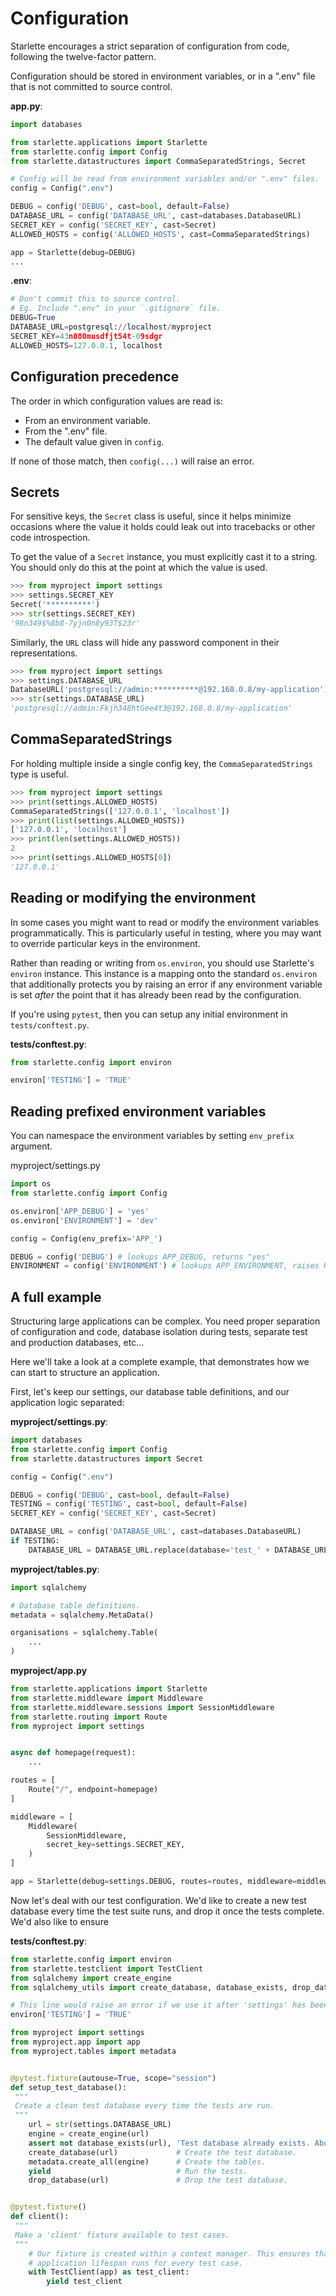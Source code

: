 
# Configuration


Starlette encourages a strict separation of configuration from code,
following the twelve-factor pattern.


Configuration should be stored in environment variables, or in a ".env" file
that is not committed to source control.


**app.py**:



```python
import databases

from starlette.applications import Starlette
from starlette.config import Config
from starlette.datastructures import CommaSeparatedStrings, Secret

# Config will be read from environment variables and/or ".env" files.
config = Config(".env")

DEBUG = config('DEBUG', cast=bool, default=False)
DATABASE_URL = config('DATABASE_URL', cast=databases.DatabaseURL)
SECRET_KEY = config('SECRET_KEY', cast=Secret)
ALLOWED_HOSTS = config('ALLOWED_HOSTS', cast=CommaSeparatedStrings)

app = Starlette(debug=DEBUG)
...

```

**.env**:



```python
# Don't commit this to source control.
# Eg. Include ".env" in your `.gitignore` file.
DEBUG=True
DATABASE_URL=postgresql://localhost/myproject
SECRET_KEY=43n080musdfjt54t-09sdgr
ALLOWED_HOSTS=127.0.0.1, localhost

```

## Configuration precedence


The order in which configuration values are read is:


* From an environment variable.
* From the ".env" file.
* The default value given in `config`.


If none of those match, then `config(...)` will raise an error.


## Secrets


For sensitive keys, the `Secret` class is useful, since it helps minimize
occasions where the value it holds could leak out into tracebacks or
other code introspection.


To get the value of a `Secret` instance, you must explicitly cast it to a string.
You should only do this at the point at which the value is used.



```python
>>> from myproject import settings
>>> settings.SECRET_KEY
Secret('**********')
>>> str(settings.SECRET_KEY)
'98n349$%8b8-7yjn0n8y93T$23r'

```

Similarly, the `URL` class will hide any password component
in their representations.



```python
>>> from myproject import settings
>>> settings.DATABASE_URL
DatabaseURL('postgresql://admin:**********@192.168.0.8/my-application')
>>> str(settings.DATABASE_URL)
'postgresql://admin:Fkjh348htGee4t3@192.168.0.8/my-application'

```

## CommaSeparatedStrings


For holding multiple inside a single config key, the `CommaSeparatedStrings`
type is useful.



```python
>>> from myproject import settings
>>> print(settings.ALLOWED_HOSTS)
CommaSeparatedStrings(['127.0.0.1', 'localhost'])
>>> print(list(settings.ALLOWED_HOSTS))
['127.0.0.1', 'localhost']
>>> print(len(settings.ALLOWED_HOSTS))
2
>>> print(settings.ALLOWED_HOSTS[0])
'127.0.0.1'

```

## Reading or modifying the environment


In some cases you might want to read or modify the environment variables programmatically.
This is particularly useful in testing, where you may want to override particular
keys in the environment.


Rather than reading or writing from `os.environ`, you should use Starlette's
`environ` instance. This instance is a mapping onto the standard `os.environ`
that additionally protects you by raising an error if any environment variable
is set *after* the point that it has already been read by the configuration.


If you're using `pytest`, then you can setup any initial environment in
`tests/conftest.py`.


**tests/conftest.py**:



```python
from starlette.config import environ

environ['TESTING'] = 'TRUE'

```

## Reading prefixed environment variables


You can namespace the environment variables by setting `env_prefix` argument.


myproject/settings.py
```python
import os
from starlette.config import Config

os.environ['APP_DEBUG'] = 'yes'
os.environ['ENVIRONMENT'] = 'dev'

config = Config(env_prefix='APP_')

DEBUG = config('DEBUG') # lookups APP_DEBUG, returns "yes"
ENVIRONMENT = config('ENVIRONMENT') # lookups APP_ENVIRONMENT, raises KeyError as variable is not defined

```

## A full example


Structuring large applications can be complex. You need proper separation of
configuration and code, database isolation during tests, separate test and
production databases, etc...


Here we'll take a look at a complete example, that demonstrates how
we can start to structure an application.


First, let's keep our settings, our database table definitions, and our
application logic separated:


**myproject/settings.py**:



```python
import databases
from starlette.config import Config
from starlette.datastructures import Secret

config = Config(".env")

DEBUG = config('DEBUG', cast=bool, default=False)
TESTING = config('TESTING', cast=bool, default=False)
SECRET_KEY = config('SECRET_KEY', cast=Secret)

DATABASE_URL = config('DATABASE_URL', cast=databases.DatabaseURL)
if TESTING:
    DATABASE_URL = DATABASE_URL.replace(database='test_' + DATABASE_URL.database)

```

**myproject/tables.py**:



```python
import sqlalchemy

# Database table definitions.
metadata = sqlalchemy.MetaData()

organisations = sqlalchemy.Table(
    ...
)

```

**myproject/app.py**



```python
from starlette.applications import Starlette
from starlette.middleware import Middleware
from starlette.middleware.sessions import SessionMiddleware
from starlette.routing import Route
from myproject import settings


async def homepage(request):
    ...

routes = [
    Route("/", endpoint=homepage)
]

middleware = [
    Middleware(
        SessionMiddleware,
        secret_key=settings.SECRET_KEY,
    )
]

app = Starlette(debug=settings.DEBUG, routes=routes, middleware=middleware)

```

Now let's deal with our test configuration.
We'd like to create a new test database every time the test suite runs,
and drop it once the tests complete. We'd also like to ensure


**tests/conftest.py**:



```python
from starlette.config import environ
from starlette.testclient import TestClient
from sqlalchemy import create_engine
from sqlalchemy_utils import create_database, database_exists, drop_database

# This line would raise an error if we use it after 'settings' has been imported.
environ['TESTING'] = 'TRUE'

from myproject import settings
from myproject.app import app
from myproject.tables import metadata


@pytest.fixture(autouse=True, scope="session")
def setup_test_database():
 """
 Create a clean test database every time the tests are run.
 """
    url = str(settings.DATABASE_URL)
    engine = create_engine(url)
    assert not database_exists(url), 'Test database already exists. Aborting tests.'
    create_database(url)             # Create the test database.
    metadata.create_all(engine)      # Create the tables.
    yield                            # Run the tests.
    drop_database(url)               # Drop the test database.


@pytest.fixture()
def client():
 """
 Make a 'client' fixture available to test cases.
 """
    # Our fixture is created within a context manager. This ensures that
    # application lifespan runs for every test case.
    with TestClient(app) as test_client:
        yield test_client

```



